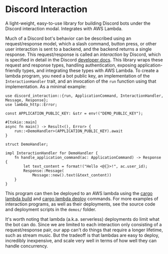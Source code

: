# Discord Interaction
A light-weight, easy-to-use library for building Discord bots under the Discord interaction modal. Integrates with AWS Lambda.

Much of a Discord bot's behavior can be described using an request/response model, which a slash command, button press, or other user interaction is sent to a backend, and the backend returns a single response. This request/response is called an *interaction* by Discord, which is specified in detail in the Discord [developer docs](https://discord.com/developers/docs/). This library wraps these request and response types, handling authentication, exposing application-friendly types, and integrating these types with AWS Lambda. To create a lambda program, you need a bot public key, an implementation of the `InteractionHandler` trait, and an invocation of the `run` function using that implementation. As a minimal example:

```
use discord_interaction::{run, ApplicationCommand, InteractionHandler, Message, Response};
use lambda_http::Error;

const APPLICATION_PUBLIC_KEY: &str = env!("DEMO_PUBLIC_KEY");

#[tokio::main]
async fn main() -> Result<(), Error> {
    run::<DemoHandler>(APPLICATION_PUBLIC_KEY).await
}

struct DemoHandler;

impl InteractionHandler for DemoHandler {
    fn handle_application_command(ac: ApplicationCommand) -> Response {
        let text_content = format!("Hello <@{}>!", ac.user_id);
        Response::Message(
            Message::new().text(&text_content))
    }
}
```

This program can then be deployed to an AWS lambda using the [cargo lambda build](https://www.cargo-lambda.info/commands/build.html) and [cargo lambda deploy](https://www.cargo-lambda.info/commands/deploy.html) commands. For more examples of interaction programs, as well as their deployments, see the source code and deployment scripts in the `demos/` folder.

It's worth noting that lambda (a.k.a. serverless) deployments do limit what the bot can do. Since we are limited to each interaction only consisting of a request/response pair, our app can't do things that require a longer lifetime, such as stream music. But the tradeoff is that lambdas are easy to deploy, incredibly inexpensive, and scale very well in terms of how well they can handle concurrency. 

